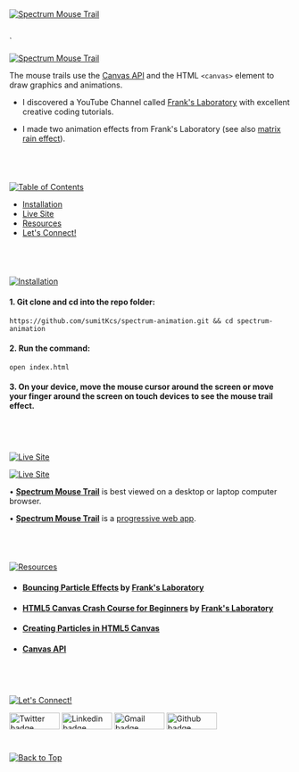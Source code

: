<p id="header"><p>

<br>

<p id="project-title"><p>

<a href=#table-of-contents>![Spectrum Mouse Trail](https://res.cloudinary.com/dn1e07eul/image/upload/v1659385855/Readme%20Headers/inter-024-spectrum_hri2gh.png)</a>

<br>`

<a href="https://sumitkcs.github.io/spectrum-animation/">![Spectrum Mouse Trail](https://sumitkcs.github.io/spectrum-animation/assets/img/preview.avif)</a>

The mouse trails use the <a href="https://developer.mozilla.org/en-US/docs/Web/API/Canvas_API">Canvas API</a> and the HTML `<canvas>` element to draw graphics and animations.

- I discovered a YouTube Channel called <a href="https://www.youtube.com/c/Frankslaboratory">Frank's Laboratory</a> with excellent creative coding tutorials.

- I made two animation effects from Frank's Laboratory (see also <a href="https://sumitkcs.github.io/matrix-effect/">matrix rain effect</a>).

#

<br>
<p id="table-of-contents"><p>

<a href=#table-of-contents>![Table of Contents](https://res.cloudinary.com/dn1e07eul/image/upload/v1659241355/Readme%20Headers/inter-toc_euxbbw.png)</a>

- [Installation](#installation)
- [Live Site](#live-site)
- [Resources](#resources)
- [Let's Connect!](#lets-connect) <br>

#

<br>

<p id="installation"><p>

<a href=#installation>![Installation](https://res.cloudinary.com/dn1e07eul/image/upload/v1659389842/Readme%20Headers/inter-installation_j9ixlq.png)</a>

#### 1. Git clone and cd into the repo folder:

```console
https://github.com/sumitKcs/spectrum-animation.git && cd spectrum-animation
```

#### 2. Run the command:

```console
open index.html
```

#### 3. On your device, move the mouse cursor around the screen or move your finger around the screen on touch devices to see the mouse trail effect.

<br>

#

<p id="live-site"><p>

<a href="https://github.com/sumitKcs/spectrum-animation">![Live Site](https://res.cloudinary.com/dn1e07eul/image/upload/v1659389947/Readme%20Headers/inter-live-site_ngkqcf.png)</a>

<a href="https://sumitkcs.github.io/spectrum-animation/">![Live Site](https://sumitkcs.github.io/spectrum-animation/assets/img/preview.webp)</a>

• **[Spectrum Mouse Trail](https://sumitkcs.github.io/spectrum-animation/)** is best viewed on a desktop or laptop computer browser.

• **[Spectrum Mouse Trail](https://sumitkcs.github.io/spectrum-animation/)** is a [progressive web app](https://developer.mozilla.org/en-US/docs/Web/Progressive_web_apps).

<br>

#

<p id="resources"><p>

<a href=#resources>![Resources](https://res.cloudinary.com/dn1e07eul/image/upload/v1659314247/Readme%20Headers/inter-resources_ncevbw.png)</a>

- #### [Bouncing Particle Effects](https://youtu.be/j_BgnpMPxzM) by [Frank's Laboratory](https://www.youtube.com/c/Frankslaboratory)

- #### [HTML5 Canvas Crash Course for Beginners](https://www.youtube.com/watch?v=Yvz_axxWG4Y) by [Frank's Laboratory](https://www.youtube.com/c/Frankslaboratory)

- #### [Creating Particles in HTML5 Canvas](https://modernweb.com/creating-particles-in-html5-canvas/)

- #### [Canvas API](https://developer.mozilla.org/en-US/docs/Web/API/Canvas_API)

<br>

#

<p id="lets-connect"><p>

<a href=#lets-connect>![Let's Connect!](https://res.cloudinary.com/dn1e07eul/image/upload/v1659314257/Readme%20Headers/inter-lets-connect_bv3kcd.png)</a>

<p><a href="https://twitter.com/risesumit"><img src="https://img.shields.io/badge/twitter-%231DA1F2.svg?&style=for-the-badge&logo=twitter&logoColor=white" height=30 width=90 alt="Twitter badge"></a> <a href="https://www.linkedin.com/in/sumitssr/"><img src="https://img.shields.io/badge/linkedin-%230064e7.svg?&style=for-the-badge&logo=linkedin&logoColor=white" height=30 width=90 alt="Linkedin badge"></a> <a href="mailto:itssumit258@gmail.com"><img src="https://img.shields.io/badge/gmail-%23fd1745.svg?&style=for-the-badge&logo=gmail&logoColor=white" height=30 width=90 alt="Gmail badge"></a> <a href="https://github.com/sumitKcs"><img src="https://img.shields.io/badge/github-%23ff8e44.svg?&style=for-the-badge&logo=github&logoColor=white" height=30 width=90 alt="Github badge"></a></p>

#

<a href=#header>![Back to Top](https://res.cloudinary.com/dn1e07eul/image/upload/v1659314281/Readme%20Headers/inter-congrats_m4p3ck.png)</a>
